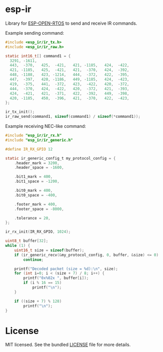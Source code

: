 esp-ir
======

Library for [ESP-OPEN-RTOS](https://github.com/SuperHouse/esp-open-rtos) to send and receive IR commands.

Example sending command:
```c
#include <esp_ir/ir_tx.h>
#include <esp_ir/ir_raw.h>

static int16_t[] command1 = {
  3291, -1611,
  443,  -370,   425,  -421,   421, -1185,   424,  -422,
  421, -1185,   425,  -421,   421,  -370,   424,  -392,
  448, -1188,   423, -1214,   444,  -372,   422,  -395,
  447,  -397,   420, -1186,   449, -1185,   424,  -423,
  419,  -375,   441,  -372,   423,  -422,   420,  -372,
  444,  -370,   424,  -422,   420,  -372,   421,  -393,
  424,  -421,   421,  -371,   422,  -392,   449,  -398,
  420, -1185,   450,  -396,   421,  -370,   422,  -423,
};

ir_tx_init();
ir_raw_send(command1, sizeof(command1) / sizeof(*command1));
```

Example receiving NEC-like command:
```c
#include "esp_ir/ir_rx.h"
#include "esp_ir/ir_generic.h"

#define IR_RX_GPIO 12

static ir_generic_config_t my_protocol_config = {
    .header_mark = 3200,
    .header_space = -1600,

    .bit1_mark = 400,
    .bit1_space = -1200,

    .bit0_mark = 400,
    .bit0_space = -400,

    .footer_mark = 400,
    .footer_space = -8000,

    .tolerance = 20,
};

ir_rx_init(IR_RX_GPIO, 1024);

uint8_t buffer[32];
while (1) {
    uint16_t size = sizeof(buffer);
    if (ir_generic_recv(&my_protocol_config, 0, buffer, &size) <= 0)
        continue;

    printf("Decoded packet (size = %d):\n", size);
    for (int i=0; i < (size + 7) / 8; i++) {
        printf("0x%02x ", buffer[i]);
        if (i % 16 == 15)
            printf("\n");
    }

    if ((size + 7) % 128)
        printf("\n");
}
```

License
=======

MIT licensed. See the bundled [LICENSE](https://github.com/maximkulkin/esp-ir-i2s/blob/master/LICENSE) file for more details.
